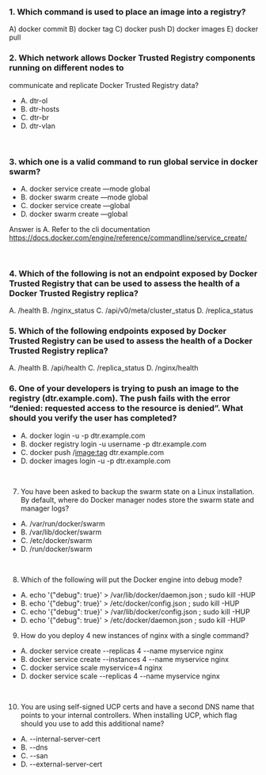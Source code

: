 ### 1. Which command is used to place an image into a registry?

A) docker commit
B) docker tag
C) docker push
D) docker images
E) docker pull
<br>

### 2. Which network allows Docker Trusted Registry components running on different nodes to
communicate and replicate Docker Trusted Registry data?
- A. dtr-ol
- B. dtr-hosts
- C. dtr-br
- D. dtr-vlan

<br>

### 3. which one is a valid command to run global service in docker swarm?
- A. docker service create —mode global
- B. docker swarm create —mode global
- C. docker service create —global
- D. docker swarm create —global

Answer is A. Refer to the cli documentation 
https://docs.docker.com/engine/reference/commandline/service_create/

<br>

### 4. Which of the following is not an endpoint exposed by Docker Trusted Registry that can be used to assess the health of a Docker Trusted Registry replica?
A. /health
B. /nginx_status
C. /api/v0/meta/cluster_status
D. /replica_status

### 5. Which of the following endpoints exposed by Docker Trusted Registry can be used to assess the health of a Docker Trusted Registry replica?
A. /health
B. /api/health
C. /replica_status
D. /nginx/health

### 6. One of your developers is trying to push an image to the registry (dtr.example.com). The push fails with the error “denied: requested access to the resource is denied”. What should you verify the user has completed?

- A. docker login -u <username> -p <password> dtr.example.com
- B. docker registry login -u username -p <password> dtr.example.com
- C. docker push <username>/<image:tag> dtr.example.com
- D. docker images login -u <username> -p <password> dtr.example.com
<br>

7. You have been asked to backup the swarm state on a Linux installation. By default, where
do Docker manager nodes store the swarm state and manager logs?
- A. /var/run/docker/swarm
- B. /var/lib/docker/swarm
- C. /etc/docker/swarm
- D. /run/docker/swarm
<br>

8. Which of the following will put the Docker engine into debug mode?
- A. echo '{"debug": true}' > /var/lib/docker/daemon.json ; sudo kill -HUP <pid of
dockerd>
- B. echo '{"debug": true}' > /etc/docker/config.json ; sudo kill -HUP <pid of
dockerd>
- C. echo '{"debug": true}' > /var/lib/docker/config.json ; sudo kill -HUP <pid of
dockerd>
- D. echo '{"debug": true}' > /etc/docker/daemon.json ; sudo kill -HUP <pid of
dockerd>



9. How do you deploy 4 new instances of nginx with a single command?
- A. docker service create --replicas 4 --name myservice nginx
- B. docker service create --instances 4 --name myservice nginx
- C. docker service scale myservice=4 nginx
- D. docker service scale --replicas 4 --name myservice nginx

<br>

10. You are using self-signed UCP certs and have a second DNS name that points to your
internal controllers. When installing UCP, which flag should you use to add this additional
name?

- A. --internal-server-cert
- B. --dns
- C. --san
- D. --external-server-cert